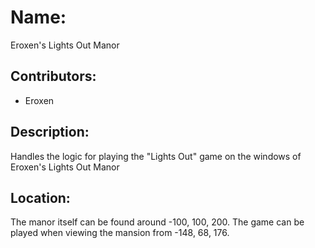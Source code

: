 # Name:
Eroxen's Lights Out Manor

## Contributors:
- Eroxen

## Description:
Handles the logic for playing the "Lights Out" game on the windows of Eroxen's Lights Out Manor

## Location:
The manor itself can be found around -100, 100, 200.
The game can be played when viewing the mansion from -148, 68, 176.